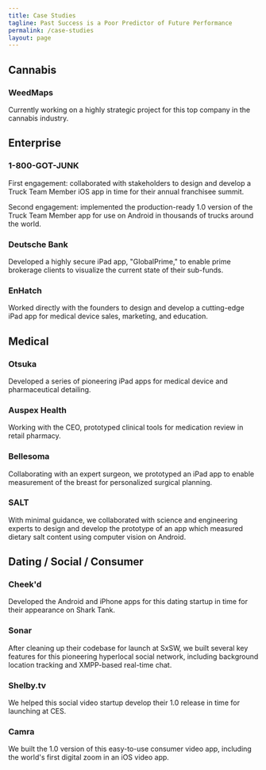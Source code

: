 ```yaml
---
title: Case Studies
tagline: Past Success is a Poor Predictor of Future Performance
permalink: /case-studies
layout: page
---
```


## Cannabis

### WeedMaps 

Currently working on a highly strategic project for this top company in the cannabis industry.

## Enterprise

### 1-800-GOT-JUNK

First engagement: collaborated with stakeholders to design and develop a Truck Team Member iOS app in time for their annual franchisee summit.

Second engagement: implemented the production-ready 1.0 version of the Truck Team Member app for use on Android in thousands of trucks around the world.

### Deutsche Bank

Developed a highly secure iPad app, "GlobalPrime," to enable prime brokerage clients to visualize the current state of their sub-funds. 

### EnHatch

Worked directly with the founders to design and develop a cutting-edge iPad app for medical device sales, marketing, and education.

## Medical

### Otsuka

Developed a series of pioneering iPad apps for medical device and pharmaceutical detailing.

### Auspex Health 

Working with the CEO, prototyped clinical tools for medication review in retail pharmacy.

### Bellesoma 

Collaborating with an expert surgeon, we prototyped an iPad app to enable measurement of the breast for personalized surgical planning. 

### SALT 

With minimal guidance, we collaborated with science and engineering experts to design and develop the prototype of an app which measured dietary salt content using computer vision on Android.

## Dating / Social / Consumer

### Cheek'd

Developed the Android and iPhone apps for this dating startup in time for their appearance on Shark Tank.

### Sonar

After cleaning up their codebase for launch at SxSW, we built several key features for this pioneering hyperlocal social network, including background location tracking and XMPP-based real-time chat.

### Shelby.tv

We helped this social video startup develop their 1.0 release in time for launching at CES.

### Camra

We built the 1.0 version of this easy-to-use consumer video app, including the world's first digital zoom in an iOS video app.
